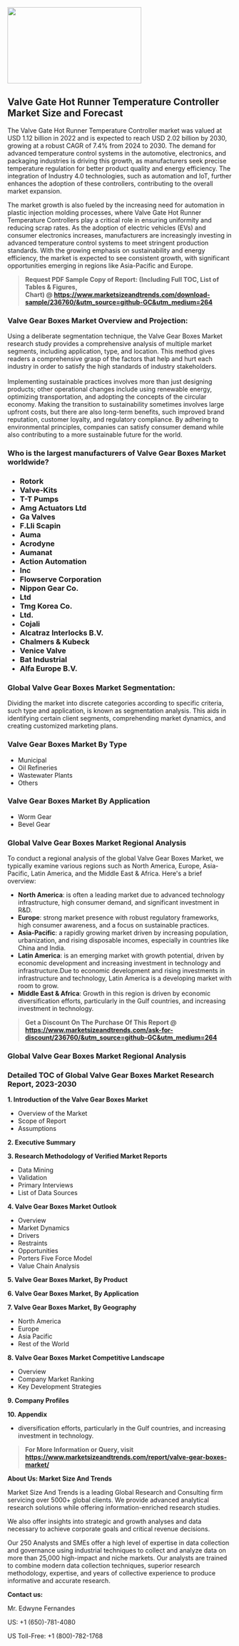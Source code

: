 <p><img class="alignnone size-medium wp-image-20088" src="https://ffe5etoiles.com/wp-content/uploads/2024/12/MST1-300x171.png" alt="" width="300" height="171" /></p><h2>Valve Gate Hot Runner Temperature Controller Market Size and Forecast</h2><p>The Valve Gate Hot Runner Temperature Controller market was valued at USD 1.12 billion in 2022 and is expected to reach USD 2.02 billion by 2030, growing at a robust CAGR of 7.4% from 2024 to 2030. The demand for advanced temperature control systems in the automotive, electronics, and packaging industries is driving this growth, as manufacturers seek precise temperature regulation for better product quality and energy efficiency. The integration of Industry 4.0 technologies, such as automation and IoT, further enhances the adoption of these controllers, contributing to the overall market expansion.</p><p>The market growth is also fueled by the increasing need for automation in plastic injection molding processes, where Valve Gate Hot Runner Temperature Controllers play a critical role in ensuring uniformity and reducing scrap rates. As the adoption of electric vehicles (EVs) and consumer electronics increases, manufacturers are increasingly investing in advanced temperature control systems to meet stringent production standards. With the growing emphasis on sustainability and energy efficiency, the market is expected to see consistent growth, with significant opportunities emerging in regions like Asia-Pacific and Europe.</p></p><blockquote id="" class=""><strong>Request PDF Sample Copy of Report: (Including Full TOC, List of Tables &amp; Figures, Chart)&nbsp;@&nbsp;<strong><a href="https://www.marketsizeandtrends.com/download-sample/236760/&utm_source=github-GC&utm_medium=264" target="_blank">https://www.marketsizeandtrends.com/download-sample/236760/&utm_source=github-GC&utm_medium=264</a></strong></strong></blockquote><h3 id="" class="">Valve Gear Boxes Market&nbsp;Overview and Projection:</h3><p id="" class="">Using a deliberate segmentation technique, the Valve Gear Boxes Market research study provides a comprehensive analysis of multiple market segments, including application, type, and location. This method gives readers a comprehensive grasp of the factors that help and hurt each industry in order to satisfy the high standards of industry stakeholders. <br /> <br />Implementing sustainable practices involves more than just designing products; other operational changes include using renewable energy, optimizing transportation, and adopting the concepts of the circular economy. Making the transition to sustainability sometimes involves large upfront costs, but there are also long-term benefits, such improved brand reputation, customer loyalty, and regulatory compliance. By adhering to environmental principles, companies can satisfy consumer demand while also contributing to a more sustainable future for the world.</p><h3 id="" class="">Who is the largest manufacturers of&nbsp;Valve Gear Boxes Market worldwide?</h3><h3 class=""><p><ul><li>Rotork </li><li> Valve-Kits </li><li> T-T Pumps </li><li> Amg Actuators Ltd </li><li> Ga Valves </li><li> F.Lli Scapin </li><li> Auma </li><li> Acrodyne </li><li> Aumanat </li><li> Action Automation </li><li> Inc </li><li> Flowserve Corporation </li><li> Nippon Gear Co. </li><li> Ltd </li><li> Tmg Korea Co. </li><li> Ltd. </li><li> Cojali </li><li> Alcatraz Interlocks B.V. </li><li> Chalmers & Kubeck </li><li> Venice Valve </li><li> Bat Industrial </li><li> Alfa Europe B.V.</li></ul></p></h3><h3 id="" class="">Global&nbsp;Valve Gear Boxes Market Segmentation:</h3><p id="" class="">Dividing the market into discrete categories according to specific criteria, such type and application, is known as segmentation analysis. This aids in identifying certain client segments, comprehending market dynamics, and creating customized marketing plans.</p><h3 id="" class="">Valve Gear Boxes Market&nbsp;By Type</h3><p><p><ul><li>Municipal</li><li> Oil Refineries</li><li> Wastewater Plants</li><li> Others</p></li></ul></p></p><h3 id="" class="">Valve Gear Boxes Market&nbsp;By Application</h3><p class=""><p><ul><li>Worm Gear</li><li> Bevel Gear</li></ul></p></p><h3 id="" class="">Global Valve Gear Boxes Market Regional Analysis</h3><p id="" class="">To conduct a regional analysis of the global Valve Gear Boxes Market, we typically examine various regions such as North America, Europe, Asia-Pacific, Latin America, and the Middle East &amp; Africa. Here's a brief overview:</p><ul><li><strong>North America</strong>: is often a leading market due to advanced technology infrastructure, high consumer demand, and significant investment in R&amp;D.</li><li><strong>Europe</strong>: strong market presence with robust regulatory frameworks, high consumer awareness, and a focus on sustainable practices.</li><li><strong>Asia-Pacific</strong>: a rapidly growing market driven by increasing population, urbanization, and rising disposable incomes, especially in countries like China and India.</li><li><strong>Latin America</strong>: is an emerging market with growth potential, driven by economic development and increasing investment in technology and infrastructure.Due to economic development and rising investments in infrastructure and technology, Latin America is a developing market with room to grow.</li><li><strong>Middle East &amp; Africa</strong>: Growth in this region is driven by economic diversification efforts, particularly in the Gulf countries, and increasing investment in technology.</li></ul><blockquote id="" class=""><strong>Get a Discount On The Purchase Of This Report @ <strong><a href="https://www.marketsizeandtrends.com/ask-for-discount/236760/&utm_source=github-GC&utm_medium=264" target="_blank">https://www.marketsizeandtrends.com/ask-for-discount/236760/&utm_source=github-GC&utm_medium=264</a></strong></strong></blockquote><h3 id="" class="">Global Valve Gear Boxes Market Regional Analysis</h3><h3 id="" class="">Detailed TOC of Global Valve Gear Boxes Market Research Report, 2023-2030</h3><p id="" class=""><strong>1. Introduction of the Valve Gear Boxes Market</strong></p><ul><li>Overview of the Market</li><li>Scope of Report</li><li>Assumptions</li></ul><p id="" class=""><strong>2. Executive Summary</strong></p><p id="" class=""><strong>3. Research Methodology of Verified Market Reports</strong></p><ul><li>Data Mining</li><li>Validation</li><li>Primary Interviews</li><li>List of Data Sources</li></ul><p id="" class=""><strong>4. Valve Gear Boxes Market Outlook</strong></p><ul><li>Overview</li><li>Market Dynamics</li><li>Drivers</li><li>Restraints</li><li>Opportunities</li><li>Porters Five Force Model</li><li>Value Chain Analysis</li></ul><p id="" class=""><strong>5. Valve Gear Boxes Market, By Product</strong></p><p id="" class=""><strong>6. Valve Gear Boxes Market, By Application</strong></p><p id="" class=""><strong>7. Valve Gear Boxes Market, By Geography</strong></p><ul><li>North America</li><li>Europe</li><li>Asia Pacific</li><li>Rest of the World</li></ul><p id="" class=""><strong>8. Valve Gear Boxes Market Competitive Landscape</strong></p><ul><li>Overview</li><li>Company Market Ranking</li><li>Key Development Strategies</li></ul><p id="" class=""><strong>9. Company Profiles</strong></p><p id="" class=""><strong>10. Appendix</strong></p><ul><li>diversification efforts, particularly in the Gulf countries, and increasing investment in technology.</li></ul><blockquote id="" class=""><strong>For More Information or Query, visit <strong><strong><a href="https://www.marketsizeandtrends.com/report/valve-gear-boxes-market/" target="_blank">https://www.marketsizeandtrends.com/report/valve-gear-boxes-market/</a></strong></strong></strong></blockquote><p id="" class=""><strong>About Us: Market Size And Trends</strong></p><p id="" class="">Market Size And Trends is a leading Global Research and Consulting firm servicing over 5000+ global clients. We provide advanced analytical research solutions while offering information-enriched research studies.</p><p id="" class="">We also offer insights into strategic and growth analyses and data necessary to achieve corporate goals and critical revenue decisions.</p><p id="" class="">Our 250 Analysts and SMEs offer a high level of expertise in data collection and governance using industrial techniques to collect and analyze data on more than 25,000 high-impact and niche markets. Our analysts are trained to combine modern data collection techniques, superior research methodology, expertise, and years of collective experience to produce informative and accurate research.</p><p id="" class=""><strong>Contact us:</strong></p><p id="" class="">Mr. Edwyne Fernandes</p><p id="" class="">US: +1 (650)-781-4080</p><p id="" class="">US Toll-Free: +1 (800)-782-1768</p>
